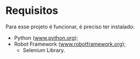 # Requisitos
Para esse projeto é funcionar, é preciso ter instalado:

- Python (www.python.org);
- Robot Framework (www.robotframework.org);
  - Selenium Library.

